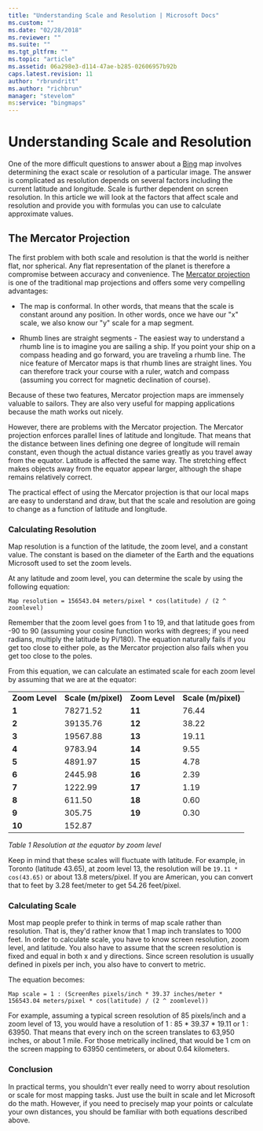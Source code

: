 ```yaml
---
title: "Understanding Scale and Resolution | Microsoft Docs"
ms.custom: ""
ms.date: "02/28/2018"
ms.reviewer: ""
ms.suite: ""
ms.tgt_pltfrm: ""
ms.topic: "article"
ms.assetid: 06a298e3-d114-47ae-b285-02606957b92b
caps.latest.revision: 11
author: "rbrundritt"
ms.author: "richbrun"
manager: "stevelom"
ms:service: "bingmaps"
---
```

# Understanding Scale and Resolution
One of the more difficult questions to answer about a [Bing](http://bing.com/) map involves determining the exact scale or resolution of a particular image.  The answer is complicated as resolution depends on several factors including the current latitude and longitude. Scale is further dependent on screen resolution.  In this article we will look at the factors that affect scale and resolution and provide you with formulas you can use to calculate approximate values.  
  
## The Mercator Projection  
 The first problem with both scale and resolution is that the world is neither flat, nor spherical.  Any flat representation of the planet is therefore a compromise between accuracy and convenience.  The [Mercator projection](http://en.wikipedia.org/wiki/Mercator_projection) is one of the traditional map projections and offers some very compelling advantages:  
  
-   The map is conformal.  In other words, that means that the scale is constant around any position.  In other words, once we have our "x" scale, we also know our "y" scale for a map segment.  
  
-   Rhumb lines are straight segments - The easiest way to understand a rhumb line is to imagine you are sailing a ship.  If you point your ship on a compass heading and go forward, you are traveling a rhumb line.  The nice feature of Mercator maps is that rhumb lines are straight lines.  You can therefore track your course with a ruler, watch and compass (assuming you correct for magnetic declination of course).  
  
 Because of these two features, Mercator projection maps are immensely valuable to sailors.  They are also very useful for mapping applications because the math works out nicely.  
  
 However, there are problems with the Mercator projection.  The Mercator projection enforces parallel lines of latitude and longitude.  That means that the distance between lines defining one degree of longitude will remain constant, even though the actual distance varies greatly as you travel away from the equator.  Latitude is affected the same way.  The stretching effect makes objects away from the equator appear larger, although the shape remains relatively correct.  
  
 The practical effect of using the Mercator projection is that our local maps are easy to understand and draw, but that the scale and resolution are going to change as a function of latitude and longitude.  
  
### Calculating Resolution  
 Map resolution is a function of the latitude, the zoom level, and a constant value.  The constant is based on the diameter of the Earth and the equations Microsoft used to set the zoom levels.  
  
 At any latitude and zoom level, you can determine the scale by using the following equation:  
  
```  
Map resolution = 156543.04 meters/pixel * cos(latitude) / (2 ^ zoomlevel)  
```  
  
 Remember that the zoom level goes from 1 to 19, and that latitude goes from -90 to 90 (assuming your cosine function works with degrees; if you need radians, multiply the latitude by Pi/180).  The equation naturally fails if you get too close to either pole, as the Mercator projection also fails when you get too close to the poles.  
  
 From this equation, we can calculate an estimated scale for each zoom level by assuming that we are at the equator:  
  
|||||  
|-|-|-|-|  
|**Zoom Level**|**Scale (m/pixel)**|**Zoom Level**|**Scale (m/pixel)**|  
|**1**|78271.52|**11**|76.44|  
|**2**|39135.76|**12**|38.22|  
|**3**|19567.88|**13**|19.11|  
|**4**|9783.94|**14**|9.55|  
|**5**|4891.97|**15**|4.78|  
|**6**|2445.98|**16**|2.39|  
|**7**|1222.99|**17**|1.19|  
|**8**|611.50|**18**|0.60|  
|**9**|305.75|**19**|0.30|  
|**10**|152.87|||  
  
 *Table 1 Resolution at the equator by zoom level*  
  
 Keep in mind that these scales will fluctuate with latitude.  For example, in Toronto (latitude 43.65), at zoom level 13, the resolution will be `19.11 * cos(43.65)` or about 13.8 meters/pixel.  If you are American, you can convert that to feet by 3.28 feet/meter to get 54.26 feet/pixel.  
  
### Calculating Scale  
 Most map people prefer to think in terms of map scale rather than resolution.  That is, they'd rather know that 1 map inch translates to 1000 feet.  In order to calculate scale, you have to know screen resolution, zoom level, and latitude.  You also have to assume that the screen resolution is fixed and equal in both x and y directions.  Since screen resolution is usually defined in pixels per inch, you also have to convert to metric.  
  
 The equation becomes:  
  
```  
Map scale = 1 : (ScreenRes pixels/inch * 39.37 inches/meter * 156543.04 meters/pixel * cos(latitude) / (2 ^ zoomlevel))  
```  
  
 For example, assuming a typical screen resolution of 85 pixels/inch and a zoom level of 13, you would have a resolution of 1 : 85 * 39.37 * 19.11 or 1 : 63950.  That means that every inch on the screen translates to 63,950 inches, or about 1 mile.  For those metrically inclined, that would be 1 cm on the screen mapping to 63950 centimeters, or about 0.64 kilometers.  
  
### Conclusion  
 In practical terms, you shouldn't ever really need to worry about resolution or scale for most mapping tasks.  Just use the built in scale and let Microsoft do the math.  However, if you need to precisely map your points or calculate your own distances, you should be familiar with both equations described above.